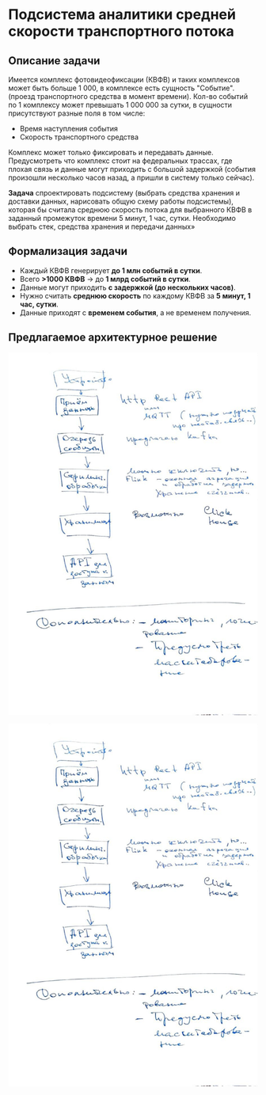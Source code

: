 # Подсистема аналитики средней скорости транспортного потока

## Описание задачи

Имеется комплекс фотовидеофиксации (КВФВ) и таких комплексов может быть больше 1 000, в комплексе есть сущность "Событие". (проезд транспортного средства в момент времени). Кол-во событий по 1 комплексу может превышать 1 000 000 за сутки, в сущности присутствуют разные поля в том числе:

- Время наступления события
- Скорость транспортного средства

Комплекс может только фиксировать и передавать данные. Предусмотреть что комплекс стоит на федеральных трассах, где плохая связь и данные могут приходить с большой задержкой (события произошли несколько часов назад, а пришли в систему только сейчас).

**Задача** спроектировать подсистему (выбрать средства хранения и доставки данных, нарисовать общую схему работы подсистемы), которая бы считала среднюю скорость потока для выбранного КВФВ в заданный промежуток времени 5 минут, 1 час, сутки. Необходимо выбрать стек, средства хранения и передачи данных»

## Формализация задачи

- Каждый КВФВ генерирует **до 1 млн событий в сутки**.
- Всего **>1000 КВФВ** → до **1 млрд событий в сутки**.
- Данные могут приходить **с задержкой (до нескольких часов)**.
- Нужно считать **среднюю скорость** по каждому КВФВ за **5 минут, 1 час, сутки**.
- Данные приходят с **временем события**, а не временем получения.

## **Предлагаемое архитектурное решение**

![Обобщенная схема](./doc/image.png "Обобщенная схема")

![Обобщенная схема](./doc/image.png)